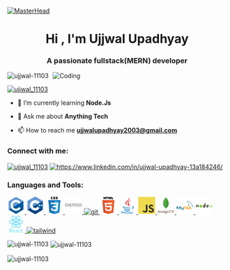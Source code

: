 [![MasterHead](https://media.licdn.com/dms/image/D5616AQEvkTVRNG8CUg/profile-displaybackgroundimage-shrink_350_1400/0/1671435748080?e=1690416000&v=beta&t=o4rvN-m1u2hV09T8PoO6EGdDScgGG_mi3ej-b285dv8)](https://ujjwal-11103.io)
<h1 align="center">Hi <img src="https://user-images.githubusercontent.com/72618584/136240367-bbd513b9-ca0a-4fba-985e-8aec33b26f2e.gif" width ="35" alt "#">, I'm Ujjwal Upadhyay</h1>
<h3 align="center">A passionate fullstack(MERN) developer</h3>
<img align="right" alt="Coding" width="400" src="https://raw.githubusercontent.com/gist/vininjr/d29bb07bdadb41e4b0923bc8fa748b1a/raw/88f20c9d749d756be63f22b09f3c4ac570bc5101/programming.gif">
<p align="left"> <img src="https://komarev.com/ghpvc/?username=ujjwal-11103&label=Profile%20views&color=0e75b6&style=flat" alt="ujjwal-11103" /> </p>

<p align="left"> <a href="https://twitter.com/ujjwal_11103" target="blank"><img src="https://img.shields.io/twitter/follow/ujjwal_11103?logo=twitter&style=for-the-badge" alt="ujjwal_11103" /></a> </p>

- 🌱 I’m currently learning **Node.Js**

- 💬 Ask me about **Anything Tech**

- 📫 How to reach me **ujjwalupadhyay2003@gmail.com**

<h3 align="left">Connect with me:</h3>
<p align="left">
<a href="https://twitter.com/ujjwal_11103" target="blank"><img align="center" src="https://raw.githubusercontent.com/rahuldkjain/github-profile-readme-generator/master/src/images/icons/Social/twitter.svg" alt="ujjwal_11103" height="30" width="40" /></a>
<a href="https://linkedin.com/in/ujjwal-upadhyay-13a184246/" target="blank"><img align="center" src="https://raw.githubusercontent.com/rahuldkjain/github-profile-readme-generator/master/src/images/icons/Social/linked-in-alt.svg" alt="https://www.linkedin.com/in/ujjwal-upadhyay-13a184246/" height="30" width="40" /></a>
</p>

<h3 align="left">Languages and Tools:</h3>
<p align="left"> <a href="https://www.cprogramming.com/" target="_blank" rel="noreferrer"> <img src="https://raw.githubusercontent.com/devicons/devicon/master/icons/c/c-original.svg" alt="c" width="40" height="40"/> </a> <a href="https://www.w3schools.com/cpp/" target="_blank" rel="noreferrer"> <img src="https://raw.githubusercontent.com/devicons/devicon/master/icons/cplusplus/cplusplus-original.svg" alt="cplusplus" width="40" height="40"/> </a> <a href="https://www.w3schools.com/css/" target="_blank" rel="noreferrer"> <img src="https://raw.githubusercontent.com/devicons/devicon/master/icons/css3/css3-original-wordmark.svg" alt="css3" width="40" height="40"/> </a> <a href="https://expressjs.com" target="_blank" rel="noreferrer"> <img src="https://raw.githubusercontent.com/devicons/devicon/master/icons/express/express-original-wordmark.svg" alt="express" width="40" height="40"/> </a> <a href="https://git-scm.com/" target="_blank" rel="noreferrer"> <img src="https://www.vectorlogo.zone/logos/git-scm/git-scm-icon.svg" alt="git" width="40" height="40"/> </a> <a href="https://www.w3.org/html/" target="_blank" rel="noreferrer"> <img src="https://raw.githubusercontent.com/devicons/devicon/master/icons/html5/html5-original-wordmark.svg" alt="html5" width="40" height="40"/> </a> <a href="https://www.java.com" target="_blank" rel="noreferrer"> <img src="https://raw.githubusercontent.com/devicons/devicon/master/icons/java/java-original.svg" alt="java" width="40" height="40"/> </a> <a href="https://developer.mozilla.org/en-US/docs/Web/JavaScript" target="_blank" rel="noreferrer"> <img src="https://raw.githubusercontent.com/devicons/devicon/master/icons/javascript/javascript-original.svg" alt="javascript" width="40" height="40"/> </a> <a href="https://www.mongodb.com/" target="_blank" rel="noreferrer"> <img src="https://raw.githubusercontent.com/devicons/devicon/master/icons/mongodb/mongodb-original-wordmark.svg" alt="mongodb" width="40" height="40"/> </a> <a href="https://www.mysql.com/" target="_blank" rel="noreferrer"> <img src="https://raw.githubusercontent.com/devicons/devicon/master/icons/mysql/mysql-original-wordmark.svg" alt="mysql" width="40" height="40"/> </a> <a href="https://nodejs.org" target="_blank" rel="noreferrer"> <img src="https://raw.githubusercontent.com/devicons/devicon/master/icons/nodejs/nodejs-original-wordmark.svg" alt="nodejs" width="40" height="40"/> </a> <a href="https://reactjs.org/" target="_blank" rel="noreferrer"> <img src="https://raw.githubusercontent.com/devicons/devicon/master/icons/react/react-original-wordmark.svg" alt="react" width="40" height="40"/> </a> <a href="https://tailwindcss.com/" target="_blank" rel="noreferrer"> <img src="https://www.vectorlogo.zone/logos/tailwindcss/tailwindcss-icon.svg" alt="tailwind" width="40" height="40"/> </a> </p>



<p><img align="left" src="https://github-readme-stats.vercel.app/api/top-langs?username=ujjwal-11103&show_icons=true&locale=en&layout=compact" alt="ujjwal-11103" /></p>

<p>&nbsp;<img align="center" src="https://github-readme-stats.vercel.app/api?username=ujjwal-11103&show_icons=true&locale=en" alt="ujjwal-11103" /></p>


<p><img align="center" src="https://github-readme-streak-stats.herokuapp.com/?user=ujjwal-11103" alt="ujjwal-11103" /></p>

